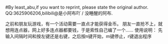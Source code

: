 #By least_abu,if you want to reprint, please state the original author.
QQ:3625906206,bilibili@是小阿布吖 / 没睡醒的阿布.

之前和朋友玩游戏，有一个活动需要一直点才能获得金币。
朋友一直抢不上，就想用连点器，网上好多连点器都要钱，于是索性自己编了一个……
使用说明：
先输入间隔时间和按左键还是右键，之后按n键开始，m键停止，r键退出程序